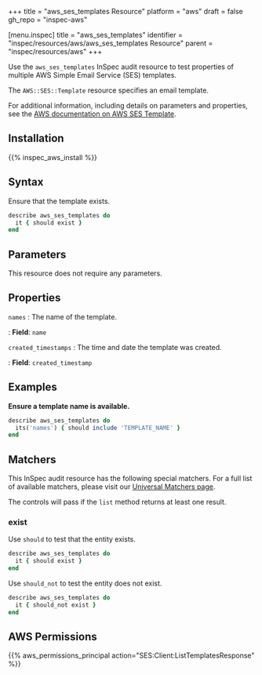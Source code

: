 +++
title = "aws_ses_templates Resource"
platform = "aws"
draft = false
gh_repo = "inspec-aws"

[menu.inspec]
title = "aws_ses_templates"
identifier = "inspec/resources/aws/aws_ses_templates Resource"
parent = "inspec/resources/aws"
+++

Use the `aws_ses_templates` InSpec audit resource to test properties of multiple AWS Simple Email Service (SES) templates.

The `AWS::SES::Template` resource specifies an email template.

For additional information, including details on parameters and properties, see the [AWS documentation on AWS SES Template](https://docs.aws.amazon.com/AWSCloudFormation/latest/UserGuide/aws-resource-ses-template.html).

## Installation

{{% inspec_aws_install %}}

## Syntax

Ensure that the template exists.

```ruby
describe aws_ses_templates do
  it { should exist }
end
```

## Parameters

This resource does not require any parameters.

## Properties

`names`
: The name of the template.

: **Field**: `name`

`created_timestamps`
: The time and date the template was created.

: **Field**: `created_timestamp`

## Examples

**Ensure a template name is available.**

```ruby
describe aws_ses_templates do
  its('names') { should include 'TEMPLATE_NAME' }
end
```

## Matchers

This InSpec audit resource has the following special matchers. For a full list of available matchers, please visit our [Universal Matchers page](https://www.inspec.io/docs/reference/matchers/).

The controls will pass if the `list` method returns at least one result.

### exist

Use `should` to test that the entity exists.

```ruby
describe aws_ses_templates do
  it { should exist }
end
```

Use `should_not` to test the entity does not exist.

```ruby
describe aws_ses_templates do
  it { should_not exist }
end
```

## AWS Permissions

{{% aws_permissions_principal action="SES:Client:ListTemplatesResponse" %}}
